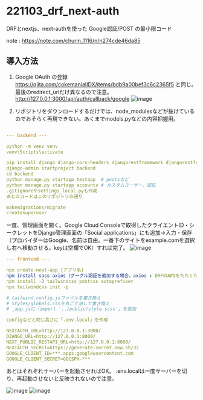 # 221103_drf_next-auth
DRFとnextjs、next-authを使った Google認証/POST の最小限コード

note : https://note.com/churin_1116/n/n274cde46da85


## 導入方法

1. Google OAuth の登録
https://qiita.com/cokemaniaIIDX/items/bdb9a00bef3c6c2365f5
と同じ。最後のredirect_urlだけ異なるので注意。http://127.0.0.1:3000/api/auth/callback/google
![image](https://user-images.githubusercontent.com/90027034/199681028-a8ccdfa3-4727-4f04-845c-0b21e9f92378.png)


2. リポジトリをダウンロードするだけでは、node_modulesなどが抜けているのでおそらく再現できない。あくまでmodels.pyなどの内容把握用。

```yaml

--- backend ---

python -m venv venv
venv\Scripts\activate

pip install django django-cors-headers djangorestframework djangorestframework-simplejwt PyJWT dj-rest-auth django-allauth
django-admin startproject backend
cd backend
python manage.py startapp testapp  # postsなど
python manage.py startapp accounts # カスタムユーザー、認証
.gitignoreやsettings_local.pyも作成
あとのコードはこのリポジトリの通り

makemigrations/migrate
createsuperuser
```

一度、管理画面を開く。Google Cloud Consoleで取得したクライエントID・シークレットをDjango管理画面の「Social applications」にも追加→入力・保存（プロバイダーはGoogle、名前は自由。一番下のサイトをexample.comを選択し右へ移動させる。keyは空欄でOK）すれば完了。
![image](https://user-images.githubusercontent.com/90027034/199682789-68067dcc-7563-42fb-a056-ad891c9a4f45.png)

```yaml
--- frontend ---

npx create-next-app {アプリ名}
npm install sass axios（グーグル認証を追加する場合。axios : DRFのAPIをたたくために使用。fetchでも可） 
npm install -D tailwindcss postcss autoprefixer 
npx tailwindcss init -p

# tailwind.config.jsファイルを書き換え
# Styles/globals.cssを丸ごと消して書き換え
# _app.jsに「import '../public/style.scss'」を追加

configなどと同じ高さに「.env.local」を作成

NEXTAUTH_URL=http://127.0.0.1:3000/
DJANGO_URL=http://127.0.0.1:8000/
NEXT_PUBLIC_RESTAPI_URL=http://127.0.0.1:8000/
NEXTAUTH_SECRET=https://generate-secret.now.sh/32
GOOGLE_CLIENT_ID=***.apps.googleusercontent.com
GOOGLE_CLIENT_SECRET=GOCSPX-***
```

あとはそれぞれサーバーを起動させればOK。
.env.localは一度サーバーを切り、再起動させないと反映されないので注意。

![image](https://user-images.githubusercontent.com/90027034/199677331-d5f7e2cb-b92f-418b-a412-34aa8748404d.png)
![image](https://user-images.githubusercontent.com/90027034/199677527-0dfdc2ff-2968-4655-b43d-4632c665b39d.png)
